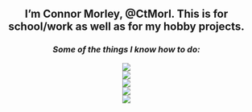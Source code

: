 <!---
h1eroGlyph/h1eroGlyph is a ✨ special ✨ repository because its `README.md` (this file) appears on your GitHub profile.
You can click the Preview link to take a look at your changes.
--->

<h2 align = "center"><b>
  I’m Connor Morley, @CtMorl. This is for school/work as well as for my hobby projects.
  </b></h2>
  <h3 align = "center"><i>
  Some of the things I know how to do:
  </i></h3>
<p align = "center">
  <a href="https://skillicons.dev">
    <img src="https://skillicons.dev/icons?i=html,css,js,php,jquery"/>
    <br>
    <img src="https://skillicons.dev/icons?i=java,python,c,cpp,cs"/>
    <br>
    <img src="https://skillicons.dev/icons?i=bash,git,vim,latex"/>
    <br>
    <img src="https://skillicons.dev/icons?i=discord,bots,github,gitlab"/>
    <br>
    <img src="https://skillicons.dev/icons?i=linux,raspberrypi,bsd,plan9"/>
  </a>
</p>
